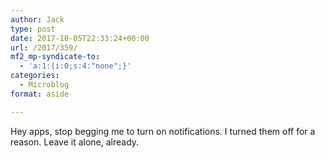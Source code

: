 ```yaml
---
author: Jack
type: post
date: 2017-10-05T22:33:24+00:00
url: /2017/359/
mf2_mp-syndicate-to:
  - 'a:1:{i:0;s:4:"none";}'
categories:
  - Microblog
format: aside

---
```

Hey apps, stop begging me to turn on notifications. I turned them off for a reason. Leave it alone, already.